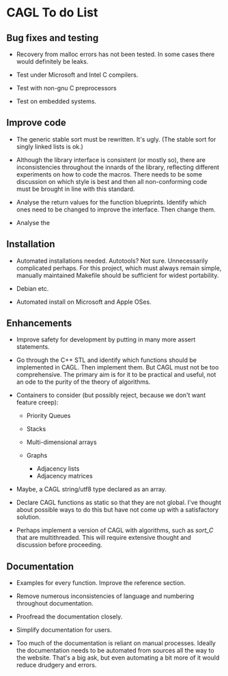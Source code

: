 # CAGL To do List

## Bug fixes and testing

- Recovery from malloc errors has not been tested. In some cases there would
  definitely be leaks.

- Test under Microsoft and Intel C compilers.

- Test with non-gnu C preprocessors

- Test on embedded systems.

## Improve code

- The generic stable sort must be rewritten. It's ugly. (The stable sort for singly linked lists is ok.)

- Although the library interface is consistent (or mostly so), there are inconsistencies throughout the innards of the library, reflecting different experiments on how to code the macros. There needs to be some discussion on which style is best and then all non-conforming code must be brought in line with this standard.

- Analyse the return values for the function blueprints. Identify which ones need to be changed to improve the interface. Then change them.

- Analyse the

## Installation

- Automated installations needed. Autotools? Not sure. Unnecessarily complicated
  perhaps. For this project, which must always remain simple, manually
  maintained Makefile should be sufficient for widest portability.

- Debian etc.

- Automated install on Microsoft and Apple OSes.

## Enhancements

- Improve safety for development by putting in many more assert statements.

- Go through the C++ STL and identify which functions should be implemented in CAGL. Then implement them. But CAGL must not be too comprehensive. The primary aim is for it to be practical and useful, not an ode to the purity of the theory of algorithms.

- Containers to consider (but possibly reject, because we don't want feature creep):

    - Priority Queues

    - Stacks

    - Multi-dimensional arrays

    - Graphs

        - Adjacency lists
        - Adjacency matrices

- Maybe, a CAGL string/utf8 type declared as an array.

- Declare CAGL functions as static so that they are not global. I've thought
  about possible ways to do this but have not come up with a satisfactory
  solution.

- Perhaps implement a version of CAGL with algorithms, such as *sort_C* that are multithreaded. This will require extensive thought and discussion before proceeding.

## Documentation

- Examples for every function. Improve the reference section.

- Remove numerous inconsistencies of language and numbering throughout documentation.

- Proofread the documentation closely.

- Simplify documentation for users.

- Too much of the documentation is reliant on manual processes. Ideally the documentation needs to be automated from sources all the way to the website. That's a big ask, but even automating a bit more of it would reduce drudgery and errors.
